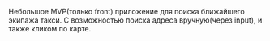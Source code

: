 Небольшое MVP(только front) приложение для поиска ближайшего экипажа такси. С возможностью поиска адреса вручную(через input), и также кликом по карте.
